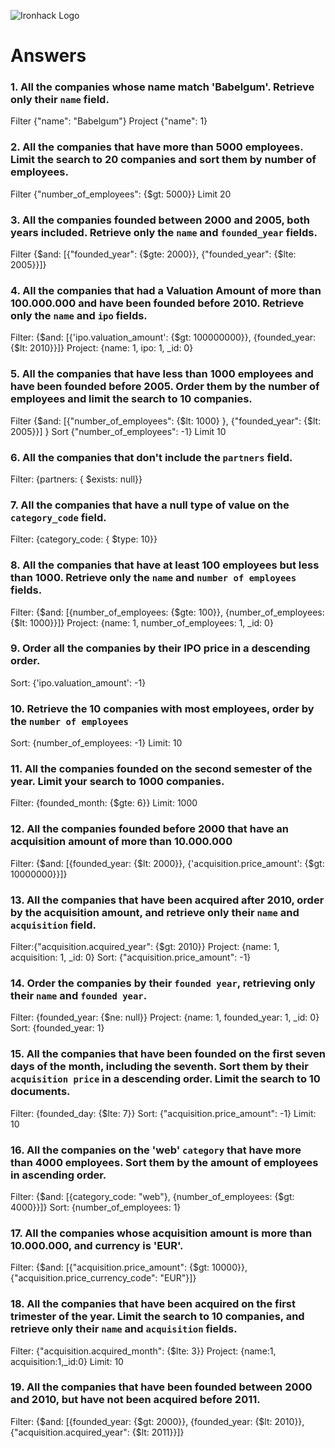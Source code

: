 ![Ironhack Logo](https://i.imgur.com/1QgrNNw.png)

# Answers

### 1. All the companies whose name match 'Babelgum'. Retrieve only their `name` field.

Filter {"name": "Babelgum"}
Project {"name": 1}

### 2. All the companies that have more than 5000 employees. Limit the search to 20 companies and sort them by **number of employees**.

Filter {"number_of_employees": {$gt: 5000}}
Limit 20

### 3. All the companies founded between 2000 and 2005, both years included. Retrieve only the `name` and `founded_year` fields.

Filter {$and: [{"founded_year": {$gte: 2000}}, {"founded_year": {$lte: 2005}}]}

### 4. All the companies that had a Valuation Amount of more than 100.000.000 and have been founded before 2010. Retrieve only the `name` and `ipo` fields.

Filter: {$and: [{'ipo.valuation_amount': {$gt: 100000000}}, {founded_year: {$lt: 2010}}]}
Project: {name: 1, ipo: 1, _id: 0}

### 5. All the companies that have less than 1000 employees and have been founded before 2005. Order them by the number of employees and limit the search to 10 companies.

Filter {$and: [{"number_of_employees": {$lt: 1000} }, {"founded_year": {$lt: 2005}}] }
Sort {"number_of_employees": -1}
Limit 10

### 6. All the companies that don't include the `partners` field.

Filter: {partners: { $exists: null}}

### 7. All the companies that have a null type of value on the `category_code` field.

Filter: {category_code: { $type: 10}}

### 8. All the companies that have at least 100 employees but less than 1000. Retrieve only the `name` and `number of employees` fields.

Filter: {$and: [{number_of_employees: {$gte: 100}}, {number_of_employees: {$lt: 1000}}]}
Project: {name: 1, number_of_employees: 1, _id: 0}

### 9. Order all the companies by their IPO price in a descending order.

Sort: {'ipo.valuation_amount': -1}

### 10. Retrieve the 10 companies with most employees, order by the `number of employees`

Sort: {number_of_employees: -1}
Limit: 10

### 11. All the companies founded on the second semester of the year. Limit your search to 1000 companies.

Filter: {founded_month: {$gte: 6}}
Limit: 1000

### 12. All the companies founded before 2000 that have an acquisition amount of more than 10.000.000

Filter: {$and: [{founded_year: {$lt: 2000}}, {'acquisition.price_amount': {$gt: 10000000}}]}

### 13. All the companies that have been acquired after 2010, order by the acquisition amount, and retrieve only their `name` and `acquisition` field.

Filter:{"acquisition.acquired_year": {$gt: 2010}}
Project: {name: 1, acquisition: 1, _id: 0}
Sort: {"acquisition.price_amount": -1}

### 14. Order the companies by their `founded year`, retrieving only their `name` and `founded year`.

Filter: {founded_year: {$ne: null}}
Project: {name: 1, founded_year: 1, _id: 0} 
Sort: {founded_year: 1}

### 15. All the companies that have been founded on the first seven days of the month, including the seventh. Sort them by their `acquisition price` in a descending order. Limit the search to 10 documents.

Filter: {founded_day: {$lte: 7}}
Sort: {"acquisition.price_amount": -1}
Limit: 10

### 16. All the companies on the 'web' `category` that have more than 4000 employees. Sort them by the amount of employees in ascending order.

Filter: {$and: [{category_code: "web"}, {number_of_employees: {$gt: 4000}}]}
Sort: {number_of_employees: 1}

### 17. All the companies whose acquisition amount is more than 10.000.000, and currency is 'EUR'.

Filter: {$and: [{"acquisition.price_amount": {$gt: 10000}}, {"acquisition.price_currency_code": "EUR"}]}

### 18. All the companies that have been acquired on the first trimester of the year. Limit the search to 10 companies, and retrieve only their `name` and `acquisition` fields.

Filter: {"acquisition.acquired_month": {$lte: 3}}
Project: {name:1, acquisition:1,_id:0}
Limit: 10

### 19. All the companies that have been founded between 2000 and 2010, but have not been acquired before 2011.

Filter: {$and: [{founded_year: {$gt: 2000}}, {founded_year: {$lt: 2010}}, {"acquisition.acquired_year": {$lt: 2011}}]}